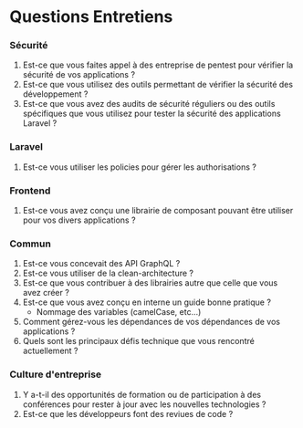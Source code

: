 # Questions Entretiens

### Sécurité
1. Est-ce que vous faites appel à des entreprise de pentest pour vérifier la sécurité de vos applications ?
2. Est-ce que vous utilisez des outils permettant de vérifier la sécurité des développement ?
3. Est-ce que vous avez des audits de sécurité réguliers ou des outils spécifiques que vous utilisez pour tester la sécurité des applications Laravel ?

### Laravel
1. Est-ce vous utiliser les policies pour gérer les authorisations ?

### Frontend
1. Est-ce vous avez conçu une librairie de composant pouvant être utiliser pour vos divers applications ?

### Commun
1. Est-ce vous concevait des API GraphQL ?
2. Est-ce vous utiliser de la clean-architecture ?
3. Est-ce que vous contribuer à des librairies autre que celle que vous avez créer ?
4. Est-ce que vous avez conçu en interne un guide bonne pratique ?
    * Nommage des variables (camelCase, etc...)
5. Comment gérez-vous les dépendances de vos dépendances de vos applications ?
6. Quels sont les principaux défis technique que vous rencontré actuellement ?

### Culture d'entreprise
1. Y a-t-il des opportunités de formation ou de participation à des conférences pour rester à jour avec les nouvelles technologies ?
2. Est-ce que les développeurs font des reviues de code ?
